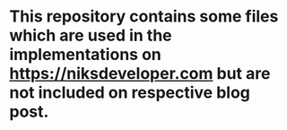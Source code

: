 # This repository contains some files which are used in the implementations on https://niksdeveloper.com but are not included on respective blog post.
